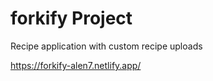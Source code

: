 # forkify Project

Recipe application with custom recipe uploads

https://forkify-alen7.netlify.app/

